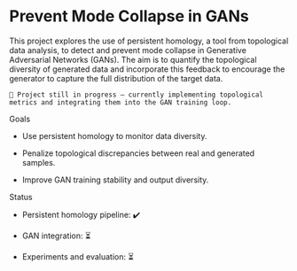 # Prevent Mode Collapse in GANs

This project explores the use of persistent homology, a tool from topological data analysis, to detect and prevent mode collapse in Generative Adversarial Networks (GANs). The aim is to quantify the topological diversity of generated data and incorporate this feedback to encourage the generator to capture the full distribution of the target data.

```
🚧 Project still in progress — currently implementing topological metrics and integrating them into the GAN training loop.
```

Goals

 - Use persistent homology to monitor data diversity.

 - Penalize topological discrepancies between real and generated samples.

 - Improve GAN training stability and output diversity.

Status

 - Persistent homology pipeline: ✔️

 - GAN integration: ⏳

 - Experiments and evaluation: ⏳